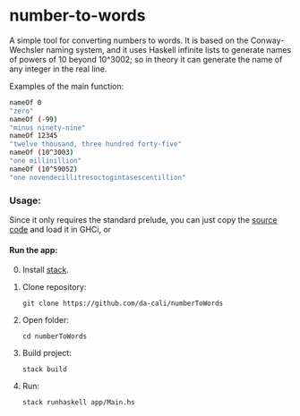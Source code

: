 # number-to-words

A simple tool for converting numbers to words. It is based on the Conway-Wechsler naming system, and it uses Haskell infinite lists to generate names of powers of 10 beyond 10^3002; so in theory it can generate the name of any integer in the real line.

Examples of the main function:
```bash
nameOf 0
"zero"
nameOf (-99)
"minus ninety-nine"
nameOf 12345
"twelve thousand, three hundred forty-five"
nameOf (10^3003)
"one millinillion"
nameOf (10^59052)
"one novendecillitresoctogintasescentillion"
```
### Usage:

Since it only requires the standard prelude, you can just copy the [source code](https://github.com/da-cali/numberToWords/blob/master/src/Converter.hs) and load it in GHCi, or

#### Run the app:

0. Install [stack](https://docs.haskellstack.org/en/stable/README/).

1. Clone repository:
    ```
    git clone https://github.com/da-cali/numberToWords
    ```
2. Open folder:
    ```
    cd numberToWords
    ```
3. Build project:
    ```
    stack build
    ```
4. Run:
    ```
    stack runhaskell app/Main.hs
    ```